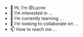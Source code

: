 - 👋 Hi, I’m @Lucne
- 👀 I’m interested in ...
- 🌱 I’m currently learning ...
- 💞️ I’m looking to collaborate on ...
- 📫 How to reach me ...

<!---
Lucne/Lucne is a ✨ special ✨ repository because its `README.md` (this file) appears on your GitHub profile.
You can click the Preview link to take a look at your changes.
--->
